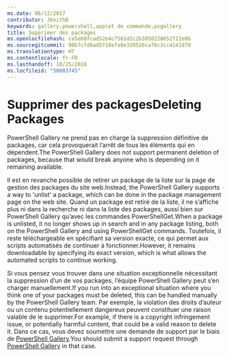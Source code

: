 ```yaml
---
ms.date: 06/12/2017
contributor: JKeithB
keywords: gallery,powershell,applet de commande,psgallery
title: Supprimer des packages
ms.openlocfilehash: ca5e68fcad52e4c7561d2c2b3858228652f22e0b
ms.sourcegitcommit: 98b7cfd8ad5718efa8e320526ca76c3cc4141d78
ms.translationtype: HT
ms.contentlocale: fr-FR
ms.lasthandoff: 10/25/2018
ms.locfileid: "50003745"
---
```

# <a name="deleting-packages"></a><span data-ttu-id="02c73-103">Supprimer des packages</span><span class="sxs-lookup"><span data-stu-id="02c73-103">Deleting Packages</span></span>

<span data-ttu-id="02c73-104">PowerShell Gallery ne prend pas en charge la suppression définitive de packages, car cela provoquerait l’arrêt de tous les éléments qui en dépendent.</span><span class="sxs-lookup"><span data-stu-id="02c73-104">The PowerShell Gallery does not support permanent deletion of packages, because that would break anyone who is depending on it remaining available.</span></span>

<span data-ttu-id="02c73-105">Il est en revanche possible de retirer un package de la liste sur la page de gestion des packages du site web.</span><span class="sxs-lookup"><span data-stu-id="02c73-105">Instead, the PowerShell Gallery supports a way to 'unlist' a package, which can be done in the package management page on the web site.</span></span>
<span data-ttu-id="02c73-106">Quand un package est retiré de la liste, il ne s’affiche plus ni dans la recherche ni dans la liste des packages, aussi bien sur PowerShell Gallery qu’avec les commandes PowerShellGet.</span><span class="sxs-lookup"><span data-stu-id="02c73-106">When a package is unlisted, it no longer shows up in search and in any package listing, both on the PowerShell Gallery and using PowerShellGet commands.</span></span>
<span data-ttu-id="02c73-107">Toutefois, il reste téléchargeable en spécifiant sa version exacte, ce qui permet aux scripts automatisés de continuer à fonctionner.</span><span class="sxs-lookup"><span data-stu-id="02c73-107">However, it remains downloadable by specifying its exact version, which is what allows the automated scripts to continue working.</span></span>

<span data-ttu-id="02c73-108">Si vous pensez vous trouver dans une situation exceptionnelle nécessitant la suppression d’un de vos packages, l’équipe PowerShell Gallery peut s’en charger manuellement.</span><span class="sxs-lookup"><span data-stu-id="02c73-108">If you run into an exceptional situation where you think one of your packages must be deleted, this can be handled manually by the PowerShell Gallery team.</span></span>
<span data-ttu-id="02c73-109">Par exemple, la violation des droits d’auteur ou un contenu potentiellement dangereux peuvent constituer une raison valable de le supprimer.</span><span class="sxs-lookup"><span data-stu-id="02c73-109">For example, if there is a copyright infringement issue, or potentially harmful content, that could be a valid reason to delete it.</span></span>
<span data-ttu-id="02c73-110">Dans ce cas, vous devez soumettre une demande de support par le biais de [PowerShell Gallery](http://www.PowerShellGallery.com).</span><span class="sxs-lookup"><span data-stu-id="02c73-110">You should submit a support request through [PowerShell Gallery](http://www.PowerShellGallery.com) in that case.</span></span>
